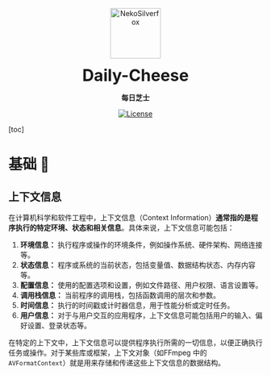 <div align="center">
<p>
 <img width="100px" src="https://raw.githubusercontent.com/NekoSilverFox/NekoSilverfox/403ab045b7d9adeaaf8186c451af7243f5d8f46d/icons/silverfox.svg" align="center" alt="NekoSilverfox" />
 <p align="center"><b><font size=6>Daily-Cheese</font></b></p>
 <p align="center"><b>每日芝士</b></p>
</p>



[![License](https://img.shields.io/badge/license-Apache%202.0-brightgreen)](LICENSE)



<div align="left">
<!-- 顶部至此截止 -->


[toc]



# 基础 🧀

## 上下文信息

在计算机科学和软件工程中，上下文信息（Context Information）**通常指的是程序执行的特定环境、状态和相关信息**。具体来说，上下文信息可能包括：

1. **环境信息：** 执行程序或操作的环境条件，例如操作系统、硬件架构、网络连接等。
2. **状态信息：** 程序或系统的当前状态，包括变量值、数据结构状态、内存内容等。
3. **配置信息：** 使用的配置选项和设置，例如文件路径、用户权限、语言设置等。
4. **调用栈信息：** 当前程序的调用栈，包括函数调用的层次和参数。
5. **时间信息：** 执行的时间戳或计时器信息，用于性能分析或定时任务。
6. **用户信息：** 对于与用户交互的应用程序，上下文信息可能包括用户的输入、偏好设置、登录状态等。

在特定的上下文中，上下文信息可以提供程序执行所需的一切信息，以便正确执行任务或操作。对于某些库或框架，上下文对象（如FFmpeg 中的`AVFormatContext`）就是用来存储和传递这些上下文信息的数据结构。
